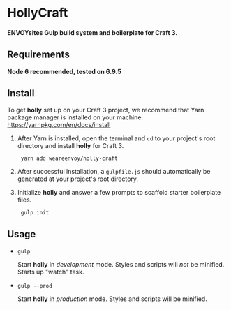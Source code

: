 # HollyCraft

#### ENVOYsites Gulp build system and boilerplate for Craft 3.

## Requirements
**Node 6 recommended, tested on 6.9.5**

## Install
To get **holly** set up on your Craft 3 project, we recommend that Yarn package manager is installed on your machine. 
https://yarnpkg.com/en/docs/install

1. After Yarn is installed, open the terminal and `cd` to your project's root directory and install **holly** for Craft 3.

        yarn add weareenvoy/holly-craft

2. After successful installation, a `gulpfile.js` should automatically be generated at your project's root directory. 

3. Initialize **holly** and answer a few prompts to scaffold starter boilerplate files. 

        gulp init

## Usage

* `gulp`

    Start **holly** in *development* mode. Styles and scripts will *not* be minified. Starts up "watch" task. 

* `gulp --prod`

    Start **holly** in *production* mode. Styles and scripts will be minified.
